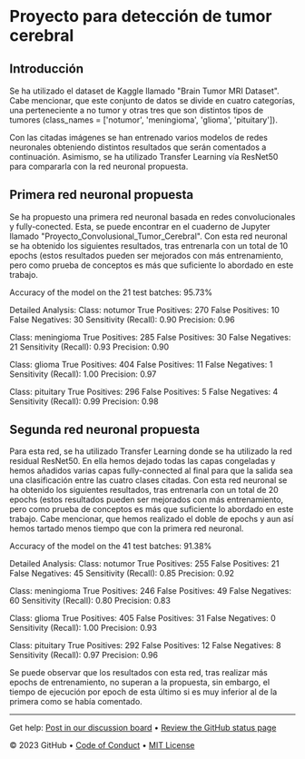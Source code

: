 <header>
</header>

# Proyecto para detección de tumor cerebral
## Introducción
Se ha utilizado el dataset de Kaggle llamado "Brain Tumor MRI Dataset". Cabe mencionar, que este conjunto de datos se divide en cuatro categorías, una perteneciente a no tumor y otras tres que son distintos tipos de tumores (class_names = ['notumor', 'meningioma', 'glioma', 'pituitary']).

Con las citadas imágenes se han entrenado varios modelos de redes neuronales obteniendo distintos resultados que serán comentados a continuación. Asimismo, se ha utilizado Transfer Learning vía ResNet50 para compararla con la red neuronal propuesta.

## Primera red neuronal propuesta
Se ha propuesto una primera red neuronal basada en redes convolucionales y fully-conected. Esta, se puede encontrar en el cuaderno de Jupyter llamado "Proyecto_Convolusional_Tumor_Cerebral".
Con esta red neuronal se ha obtenido los siguientes resultados, tras entrenarla con un total de 10 epochs (estos resultados pueden ser mejorados con más entrenamiento, pero como prueba de conceptos es más que suficiente lo abordado en este trabajo.

Accuracy of the model on the 21 test batches: 95.73%

Detailed Analysis:
Class: notumor
  True Positives: 270
  False Positives: 10
  False Negatives: 30
  Sensitivity (Recall): 0.90
  Precision: 0.96

Class: meningioma
  True Positives: 285
  False Positives: 30
  False Negatives: 21
  Sensitivity (Recall): 0.93
  Precision: 0.90

Class: glioma
  True Positives: 404
  False Positives: 11
  False Negatives: 1
  Sensitivity (Recall): 1.00
  Precision: 0.97

Class: pituitary
  True Positives: 296
  False Positives: 5
  False Negatives: 4
  Sensitivity (Recall): 0.99
  Precision: 0.98

## Segunda red neuronal propuesta
Para esta red, se ha utilizado Transfer Learning donde se ha utilizado la red residual ResNet50. En ella hemos dejado todas las capas congeladas y hemos añadidos varias capas fully-connected al final para que la salida sea una clasificación entre las cuatro clases citadas.
Con esta red neuronal se ha obtenido los siguientes resultados, tras entrenarla con un total de 20 epochs (estos resultados pueden ser mejorados con más entrenamiento, pero como prueba de conceptos es más que suficiente lo abordado en este trabajo. Cabe mencionar, que hemos realizado el doble de epochs y aun así hemos tartado menos tiempo que con la primera red neuronal.

Accuracy of the model on the 41 test batches: 91.38%

Detailed Analysis:
Class: notumor
  True Positives: 255
  False Positives: 21
  False Negatives: 45
  Sensitivity (Recall): 0.85
  Precision: 0.92

Class: meningioma
  True Positives: 246
  False Positives: 49
  False Negatives: 60
  Sensitivity (Recall): 0.80
  Precision: 0.83

Class: glioma
  True Positives: 405
  False Positives: 31
  False Negatives: 0
  Sensitivity (Recall): 1.00
  Precision: 0.93

Class: pituitary
  True Positives: 292
  False Positives: 12
  False Negatives: 8
  Sensitivity (Recall): 0.97
  Precision: 0.96

Se puede observar que los resultados con esta red, tras realizar más epochs de entrenamiento, no superan a la propuesta, sin embargo, el tiempo de ejecución por epoch de esta último si es muy inferior al de la primera como se había comentado.



<footer>

<!--
  <<< Author notes: Footer >>>
  Add a link to get support, GitHub status page, code of conduct, license link.
-->

---

Get help: [Post in our discussion board](https://github.com/orgs/skills/discussions/categories/github-pages) &bull; [Review the GitHub status page](https://www.githubstatus.com/)

&copy; 2023 GitHub &bull; [Code of Conduct](https://www.contributor-covenant.org/version/2/1/code_of_conduct/code_of_conduct.md) &bull; [MIT License](https://gh.io/mit)

</footer>
